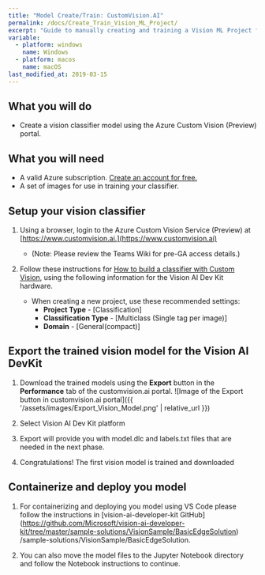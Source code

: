 ```yaml
---
title: "Model Create/Train: CustomVision.AI"
permalink: /docs/Create_Train_Vision_ML_Project/
excerpt: "Guide to manually creating and training a Vision ML Project for the Vision AI DevKit using Azure services"
variable:
  - platform: windows
    name: Windows
  - platform: macos
    name: macOS
last_modified_at: 2019-03-15
---
```

## What you will do
* Create a vision classifier model using the Azure Custom Vision (Preview) portal.

## What you will need
* A valid Azure subscription. [Create an account for free.](https://azure.microsoft.com/free/)
* A set of images for use in training your classifier.

## Setup your vision classifier
1. Using a browser, login to the Azure Custom Vision Service (Preview) at [https://www.customvision.ai.](https://www.customvision.ai)
    - (Note: Please review the Teams Wiki for pre-GA access details.)

2. Follow these instructions for [How to build a classifier with Custom Vision](https://docs.microsoft.com/en-us/azure/cognitive-services/custom-vision-service/getting-started-build-a-classifier), using the following information for the Vision AI Dev Kit hardware.

    - When creating a new project, use these recommended settings:
         - **Project Type** - [Classification]
         - **Classification Type** -  [Multiclass (Single tag per image)]
         - **Domain** - [General(compact)] 

## Export the trained vision model for the Vision AI DevKit

1. Download the trained models using the **Export** button in the  **Performance** tab of the customvision.ai portal.
![Image of the Export button in customvision.ai portal]({{ '/assets/images/Export_Vision_Model.png' | relative_url }})

2. Select Vision AI Dev Kit platform

3. Export will provide you with model.dlc and labels.txt files that are needed in the next phase.

4. Congratulations! The first vision model is trained and downloaded

## Containerize and deploy you model

1. For containerizing and deploying you model using VS Code please follow the instructions in [vision-ai-developer-kit GitHub] (https://github.com/Microsoft/vision-ai-developer-kit/tree/master/sample-solutions/VisionSample/BasicEdgeSolution) /sample-solutions/VisionSample/BasicEdgeSolution.

2. You can also move the model files to the Jupyter Notebook directory and follow the Notebook instructions to continue.
